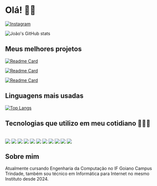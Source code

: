 
# Olá! 👋🏽

[![Instagram](https://img.shields.io/badge/Instagram-E4405F?style=for-the-badge&logo=instagram&logoColor=white)](https://www.instagram.com/jv_calaca?igsh=MWN3MnBnYWlpMGhweg==)

![João's GitHub stats](https://github-readme-stats.vercel.app/api?username=joaoVictorCalaca&show_icons=true&theme=transparent)

## Meus melhores projetos

[![Readme Card](https://github-readme-stats.vercel.app/api/pin/?username=joaoVictorCalaca&repo=daily-advice)](https://github.com/joaoVictorCalaca/daily-advice)

[![Readme Card](https://github-readme-stats.vercel.app/api/pin/?username=joaoVictorCalaca&repo=js-run)](https://github.com/joaoVictorCalaca/js-run)

[![Readme Card](https://github-readme-stats.vercel.app/api/pin/?username=joaoVictorCalaca&repo=quick-browse-mobile)](https://github.com/joaoVictorCalaca/quick-browse-mobile)

## Linguagens mais usadas

[![Top Langs](https://github-readme-stats.vercel.app/api/top-langs/?username=joaoVictorCalaca)](https://github.com/joaoVictorCalaca/github-readme-stats)


## Tecnologias que utilizo em meu cotidiano 👨🏽‍💻

<div style="display: inline-block"> <br/>
    <img align="center" src="https://img.shields.io/badge/HTML-239120?style=for-the-badge&logo=html5&logoColor=white"/>
    <img align="center" src="https://img.shields.io/badge/CSS-239120?&style=for-the-badge&logo=css3&logoColor=white"/>
    <img align="center" src="https://img.shields.io/badge/JavaScript-F7DF1E?style=for-the-badge&logo=javascript&logoColor=black"/>
    <img align="center" src="https://img.shields.io/badge/Java-ED8B00?style=for-the-badge&logo=openjdk&logoColor=white"/>
    <img align="center" src="https://img.shields.io/badge/React-20232A?style=for-the-badge&logo=react&logoColor=61DAFB"/>
    <img align="center" src="https://img.shields.io/badge/React_Native-20232A?style=for-the-badge&logo=react&logoColor=61DAFB"/>
    <img align="center" src="https://img.shields.io/badge/Tailwind_CSS-38B2AC?style=for-the-badge&logo=tailwind-css&logoColor=white"/>
    <img align="center" src="https://img.shields.io/badge/Bootstrap-563D7C?style=for-the-badge&logo=bootstrap&logoColor=white"/>
    <img align="center" src="https://img.shields.io/badge/PostgreSQL-316192?style=for-the-badge&logo=postgresql&logoColor=white"/>
    <img align="center" src="https://img.shields.io/badge/Sass-CC6699?style=for-the-badge&logo=sass&logoColor=white"/>
    <img align="center" src="https://img.shields.io/badge/TypeScript-007ACC?style=for-the-badge&logo=typescript&logoColor=white"/>
</div>

## Sobre mim

Atualmente cursando Engenharia da Computação no IF Goiano Campus Trindade, também sou técnico em Informática para Internet no mesmo Instituto desde 2024.
